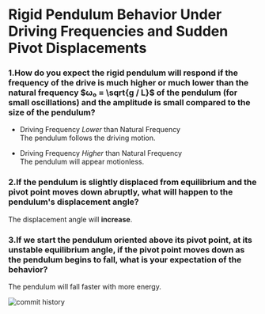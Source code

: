 # Rigid Pendulum Behavior Under Driving Frequencies and Sudden Pivot Displacements

### 1.How do you expect the rigid pendulum will respond if the frequency of the drive is much higher or much lower than the natural frequency $ω₀ = \sqrt{g / L}$ of the pendulum (for small oscillations) and the amplitude is small compared to the size of the pendulum?

- Driving Frequency _Lower_ than Natural Frequency  
The pendulum follows the driving motion.
    
- Driving Frequency _Higher_ than Natural Frequency  
The pendulum will appear motionless.

### 2.If the pendulum is slightly displaced from equilibrium and the pivot point moves down abruptly, what will happen to the pendulum's displacement angle?

The displacement angle will **increase**.

### 3.If we start the pendulum oriented above its pivot point, at its unstable equilibrium angle, if the pivot point moves down as the pendulum begins to fall, what is your expectation of the behavior?

The pendulum will fall faster with more energy.  

![commit history](https://github.com/Mattmflores/PHYS3510_ASSIGNMENT1_MARKDOWN/commits/main/)
